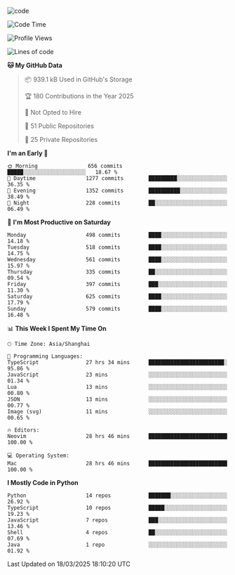 
<!--
**liuyaanng/liuyaanng** is a ✨ _special_ ✨ repository because its `README.md` (this file) appears on your GitHub profile.

Here are some ideas to get you started:

- 🔭 I’m currently working on ...
- 🌱 I’m currently learning ...
- 👯 I’m looking to collaborate on ...
- 🤔 I’m looking for help with ...
- 💬 Ask me about ...
- 📫 How to reach me: ...
- 😄 Pronouns: ...
- ⚡ Fun fact: ...
-->


![code](https://cdn.jsdelivr.net/gh/liuyaanng/liuyaanng@1.0/code.gif) 

<!--START_SECTION:waka-->
![Code Time](http://img.shields.io/badge/Code%20Time-1%2C290%20hrs%2043%20mins-blue)

![Profile Views](http://img.shields.io/badge/Profile%20Views-0-blue)

![Lines of code](https://img.shields.io/badge/From%20Hello%20World%20I%27ve%20Written-21.0%20million%20lines%20of%20code-blue)

**🐱 My GitHub Data** 

> 📦 939.1 kB Used in GitHub's Storage 
 > 
> 🏆 180 Contributions in the Year 2025
 > 
> 🚫 Not Opted to Hire
 > 
> 📜 51 Public Repositories 
 > 
> 🔑 25 Private Repositories 
 > 
**I'm an Early 🐤** 

```text
🌞 Morning                656 commits         █████░░░░░░░░░░░░░░░░░░░░   18.67 % 
🌆 Daytime                1277 commits        █████████░░░░░░░░░░░░░░░░   36.35 % 
🌃 Evening                1352 commits        ██████████░░░░░░░░░░░░░░░   38.49 % 
🌙 Night                  228 commits         ██░░░░░░░░░░░░░░░░░░░░░░░   06.49 % 
```
📅 **I'm Most Productive on Saturday** 

```text
Monday                   498 commits         ████░░░░░░░░░░░░░░░░░░░░░   14.18 % 
Tuesday                  518 commits         ████░░░░░░░░░░░░░░░░░░░░░   14.75 % 
Wednesday                561 commits         ████░░░░░░░░░░░░░░░░░░░░░   15.97 % 
Thursday                 335 commits         ██░░░░░░░░░░░░░░░░░░░░░░░   09.54 % 
Friday                   397 commits         ███░░░░░░░░░░░░░░░░░░░░░░   11.30 % 
Saturday                 625 commits         ████░░░░░░░░░░░░░░░░░░░░░   17.79 % 
Sunday                   579 commits         ████░░░░░░░░░░░░░░░░░░░░░   16.48 % 
```


📊 **This Week I Spent My Time On** 

```text
🕑︎ Time Zone: Asia/Shanghai

💬 Programming Languages: 
TypeScript               27 hrs 34 mins      ████████████████████████░   95.86 % 
JavaScript               23 mins             ░░░░░░░░░░░░░░░░░░░░░░░░░   01.34 % 
Lua                      13 mins             ░░░░░░░░░░░░░░░░░░░░░░░░░   00.80 % 
JSON                     13 mins             ░░░░░░░░░░░░░░░░░░░░░░░░░   00.77 % 
Image (svg)              11 mins             ░░░░░░░░░░░░░░░░░░░░░░░░░   00.65 % 

🔥 Editors: 
Neovim                   28 hrs 46 mins      █████████████████████████   100.00 % 

💻 Operating System: 
Mac                      28 hrs 46 mins      █████████████████████████   100.00 % 
```

**I Mostly Code in Python** 

```text
Python                   14 repos            ███████░░░░░░░░░░░░░░░░░░   26.92 % 
TypeScript               10 repos            █████░░░░░░░░░░░░░░░░░░░░   19.23 % 
JavaScript               7 repos             ███░░░░░░░░░░░░░░░░░░░░░░   13.46 % 
Shell                    4 repos             ██░░░░░░░░░░░░░░░░░░░░░░░   07.69 % 
Java                     1 repo              ░░░░░░░░░░░░░░░░░░░░░░░░░   01.92 % 
```




 Last Updated on 18/03/2025 18:10:20 UTC
<!--END_SECTION:waka-->
